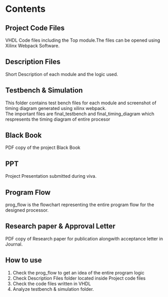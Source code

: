 # Contents
## Project Code Files
VHDL Code files including the Top module.The files can be opened using Xilinx Webpack Software.<br/>
## Description Files
Short Description of each module and the logic used.

## Testbench & Simulation
This folder contains test bench files for each module and screenshot of timing diagram generated using xilinx webpack.<br/>
The important files are final_testbench and final_timing_diagram which respresents the timing diagram of entire procesor

## Black Book
PDF copy of the project Black Book

## PPT
Project Presentation submitted during viva.
 
## Program Flow
prog_flow is the flowchart representing the entire program flow for the designed processor.

## Research paper & Approval Letter
PDF copy of Research paper for publication alongwith acceptance letter in Journal.

## How to use 
1. Check the prog_flow to get an idea of the entire program logic
2. Check Description Files folder located inside Project code files
3. Check the code files written in VHDL
4. Analyze testbench & simulation folder.
 